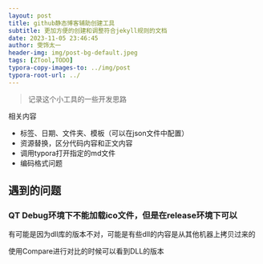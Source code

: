 ```yaml
---
layout: post
title: github静态博客辅助创建工具
subtitle: 更加方便的创建和调整符合jekyll规则的文档
date: 2023-11-05 23:46:45
author: 雯饰太一
header-img: img/post-bg-default.jpeg
tags: [ZTool,TODO]
typora-copy-images-to: ../img/post
typora-root-url: ../
---
```


> 记录这个小工具的一些开发思路

相关内容

- 标签、日期、文件夹、模板（可以在json文件中配置）
- 资源替换，区分代码内容和正文内容
- 调用typora打开指定的md文件
- 编码格式问题

## 遇到的问题

### QT Debug环境下不能加载ico文件，但是在release环境下可以

有可能是因为dll库的版本不对，可能是有些dll的内容是从其他机器上拷贝过来的

使用Compare进行对比的时候可以看到DLL的版本

